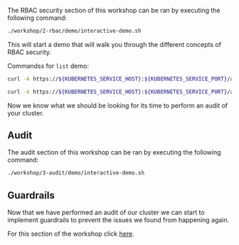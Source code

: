 The RBAC security section of this workshop can be ran by executing the following command:

```bash
./workshop/2-rbac/demo/interactive-demo.sh
```

This will start a demo that will walk you through the different concepts of RBAC security.

Commandss for `list` demo:

```bash
curl -k https://${KUBERNETES_SERVICE_HOST}:${KUBERNETES_SERVICE_PORT}/api/v1/namespaces/sec-ctx/secrets/abc -H "Authorization: Bearer $(kubectl -n sec-ctx get secrets -ojson | jq '.items[]| select(.metadata.annotations."kubernetes.io/service-account.name"=="only-list-secrets-sa")| .data.token' | tr -d '"' | base64 -d)"
```

```bash
curl -k https://${KUBERNETES_SERVICE_HOST}:${KUBERNETES_SERVICE_PORT}/api/v1/namespaces/sec-ctx/secrets?limit=500 -H "Authorization: Bearer $(kubectl -n sec-ctx get secrets -ojson | jq '.items[]| select(.metadata.annotations."kubernetes.io/service-account.name"=="only-list-secrets-sa")| .data.token' | tr -d '"' | base64 -d)"
```

Now we know what we should be looking for its time to perform an audit of your cluster.

## Audit

The audit section of this workshop can be ran by executing the following command:

```bash
./workshop/3-audit/demo/interactive-demo.sh
```

## Guardrails

Now that we have performed an audit of our cluster we can start to implement guardrails to prevent the issues we found from happening again.

For this section of the workshop click [here](4-guardrails.md).

